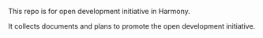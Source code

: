 This repo is for open development initiative in Harmony.

It collects documents and plans to promote the open development initiative.
